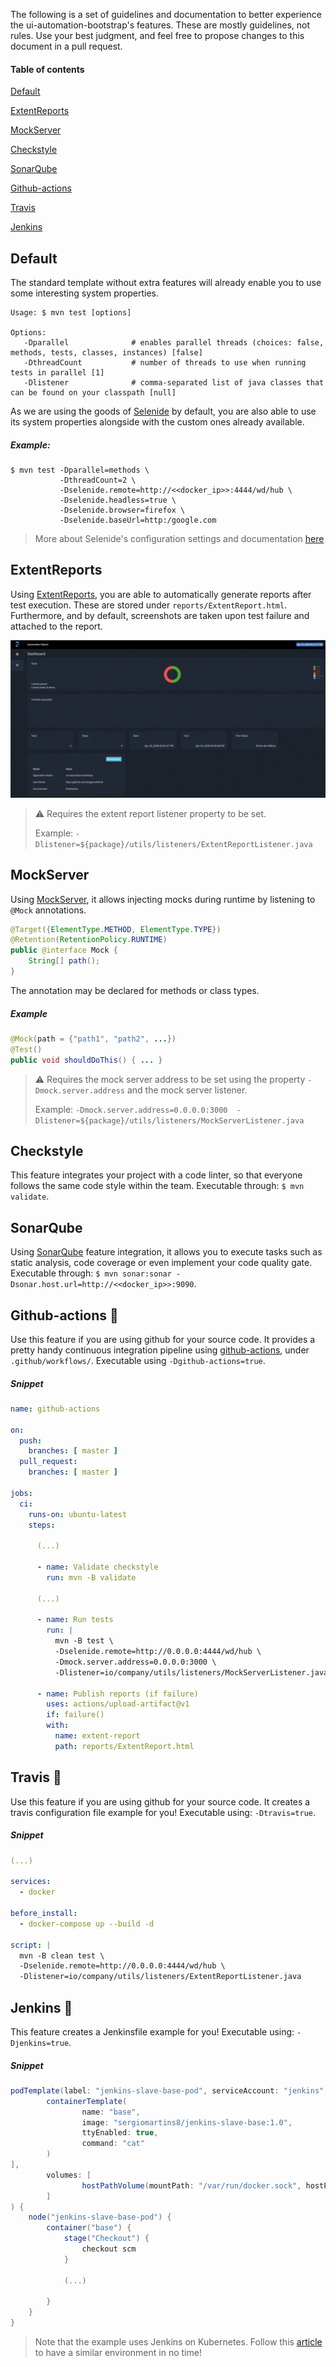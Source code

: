 The following is a set of guidelines and documentation to better experience the ui-automation-bootstrap's features. 
These are mostly guidelines, not rules. Use your best judgment, and feel free to propose changes to this document in a pull request.

#### Table of contents

[Default](#default)
    
[ExtentReports](#extentreports)

[MockServer](#mockserver)

[Checkstyle](#checkstyle)

[SonarQube](#sonarqube)

[Github-actions](#github-actions-)

[Travis](#travis-)

[Jenkins](#jenkins-)

## Default

The standard template without extra features will already enable you to use some interesting system properties.

```shell script
Usage: $ mvn test [options]

Options:
   -Dparallel              # enables parallel threads (choices: false, methods, tests, classes, instances) [false]
   -DthreadCount           # number of threads to use when running tests in parallel [1]
   -Dlistener              # comma-separated list of java classes that can be found on your classpath [null]
```

As we are using the goods of [Selenide](https://github.com/selenide/selenide) by default, you are also able to use its system properties alongside with the custom ones already available.

##### Example:
```shell script
$ mvn test -Dparallel=methods \
           -DthreadCount=2 \
           -Dselenide.remote=http://<<docker_ip>>:4444/wd/hub \
           -Dselenide.headless=true \
           -Dselenide.browser=firefox \
           -Dselenide.baseUrl=http:/google.com
```

> More about Selenide's configuration settings and documentation [here](https://selenide.org/javadoc/current/com/codeborne/selenide/Configuration.html)

## ExtentReports

Using [ExtentReports](https://extentreports.com/), you are able to automatically generate reports after test execution. These are stored under `reports/ExtentReport.html`. 
Furthermore, and by default, screenshots are taken upon test failure and attached to the report.

![](img/reports.gif)

> ⚠️ Requires the extent report listener property to be set.
>
> Example: `-Dlistener=${package}/utils/listeners/ExtentReportListener.java`

## MockServer

Using [MockServer](https://www.mock-server.com/), it allows injecting mocks during runtime by listening to `@Mock` annotations.

```java
@Target({ElementType.METHOD, ElementType.TYPE})
@Retention(RetentionPolicy.RUNTIME)
public @interface Mock {
    String[] path();
}
```

The annotation may be declared for methods or class types.

##### Example
````java
@Mock(path = {"path1", "path2", ...})
@Test()
public void shouldDoThis() { ... }
````

> ⚠️ Requires the mock server address to be set using the property `-Dmock.server.address` and the mock server listener.
>
> Example: `-Dmock.server.address=0.0.0.0:3000  -Dlistener=${package}/utils/listeners/MockServerListener.java`

## Checkstyle

This feature integrates your project with a code linter, so that everyone follows the same code style within the team. 
Executable through: `$ mvn validate`.
 
## SonarQube

Using [SonarQube](https://www.sonarqube.org/) feature integration, it allows you to execute tasks such as static analysis, code coverage or even implement your code quality gate.
Executable through: `$ mvn sonar:sonar -Dsonar.host.url=http://<<docker_ip>>:9090`.

## Github-actions 🤖

Use this feature if you are using github for your source code. It provides a pretty handy continuous integration pipeline using [github-actions](https://help.github.com/en/actions), under `.github/workflows/`.
Executable using `-Dgithub-actions=true`.

##### Snippet
```yaml
name: github-actions

on:
  push:
    branches: [ master ]
  pull_request:
    branches: [ master ]

jobs:
  ci:
    runs-on: ubuntu-latest
    steps:
      
      (...)

      - name: Validate checkstyle
        run: mvn -B validate
      
      (...)

      - name: Run tests
        run: |
          mvn -B test \
          -Dselenide.remote=http://0.0.0.0:4444/wd/hub \
          -Dmock.server.address=0.0.0.0:3000 \
          -Dlistener=io/company/utils/listeners/MockServerListener.java,io/company/utils/listeners/ExtentReportListener.java

      - name: Publish reports (if failure)
        uses: actions/upload-artifact@v1
        if: failure()
        with:
          name: extent-report
          path: reports/ExtentReport.html
```

## Travis 🤖

Use this feature if you are using github for your source code. It creates a travis configuration file example for you!
Executable using: `-Dtravis=true`.

##### Snippet
````yaml
(...)

services:
  - docker

before_install:
  - docker-compose up --build -d

script: |
  mvn -B clean test \
  -Dselenide.remote=http://0.0.0.0:4444/wd/hub \
  -Dlistener=io/company/utils/listeners/ExtentReportListener.java
````

## Jenkins 🤖

This feature creates a Jenkinsfile example for you!
Executable using: `-Djenkins=true`.

##### Snippet
```groovy
podTemplate(label: "jenkins-slave-base-pod", serviceAccount: "jenkins", containers: [
        containerTemplate(
                name: "base",
                image: "sergiomartins8/jenkins-slave-base:1.0",
                ttyEnabled: true,
                command: "cat"
        )
],
        volumes: [
                hostPathVolume(mountPath: "/var/run/docker.sock", hostPath: "/var/run/docker.sock")
        ]
) {
    node("jenkins-slave-base-pod") {
        container("base") {
            stage("Checkout") {
                checkout scm
            }
    
            (...)

        }
    }
}
```

> Note that the example uses Jenkins on Kubernetes. Follow this [article](https://medium.com/@sergiomartins8/highly-scalable-jenkins-on-minikube-8cc289a31850) to have a similar environment in no time!
